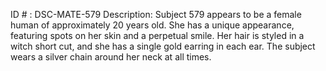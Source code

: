 ID # : DSC-MATE-579
Description: Subject 579 appears to be a female human of approximately 20 years old. She has a unique appearance, featuring spots on her skin and a perpetual smile. Her hair is styled in a witch short cut, and she has a single gold earring in each ear. The subject wears a silver chain around her neck at all times.